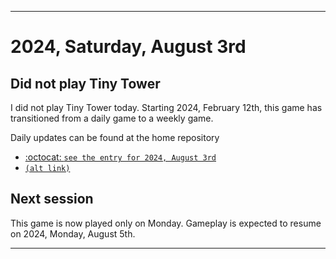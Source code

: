 
***

# 2024, Saturday, August 3rd

## Did not play Tiny Tower

<!-- TODO: For each weekly entry, make sure the date is correct. The day of the week should be modified in 4 places !-->

I did not play Tiny Tower today. Starting 2024, February 12th, this game has transitioned from a daily game to a weekly game.

Daily updates can be found at the home repository

- [:octocat: `see the entry for 2024, August 3rd`](https://github.com/seanpm2001/SeansLifeArchive_Images_TinyTower/tree/master/tiny%20tower/2024/08_August/03/) 
- [`(alt link)`](/tiny%20tower/2024/08_August/01/)

## Next session

This game is now played only on Monday. Gameplay is expected to resume on 2024, Monday, August 5th.

***
